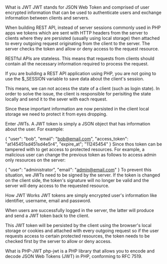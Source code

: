 What is JWT
JWT stands for JSON Web Token and comprised of user encrypted information that can be used to authenticate users and exchange information between clients and servers.

When building REST API, instead of server sessions commonly used in PHP apps we tokens which are sent with HTTP headers from the server to clients where they are persisted (usually using local storage) then attached to every outgoing request originating from the client to the server. The server checks the token and allow or deny access to the request resource.

RESTful APIs are stateless. This means that requests from clients should contain all the necessary information required to process the request.

If you are building a REST API application using PHP, you are not going to use the $_SESSION variable to save data about the client's session.

This means, we can not access the state of a client (such as login state). In order to solve the issue, the client is responsible for perisiting the state locally and send it to the sever with each request.

Since these important information are now persisted in the client local storage we need to protect it from eyes dropping.

Enter JWTs. A JWT token is simply a JSON object that has information about the user. For example:

{
    "user": "bob",
    "email": "bob@email.com",
    "access_token": "at145451sd451sd4e5r4",
    "expire_at"; "11245454"
}
Since thos token can be tampered with to get access to protected resources. For example, a malicious user can change the previous token as follows to access admin only resources on the server:

{
    "user": "administrator",
    "email": "admin@email.com"
}
To prevent this situation, we JWTs need to be signed by the server. If the token is changed on the client side, the token's signature will no longer be valid and the server will deny access to the requested resource.

How JWT Works
JWT tokens are simply encrypted user's information like identifier, username, email and password.

When users are successfully logged in the server, the latter will produce and send a JWT token back to the client.

This JWT token will be persisted by the client using the browser's local storage or cookies and attached with every outgoing request so if the user requests access to certain protected resources, the token needs to be checked first by the server to allow or deny access.

What is PHP-JWT
php-jwt is a PHP library that allows you to encode and decode JSON Web Tokens (JWT) in PHP, conforming to RFC 7519.